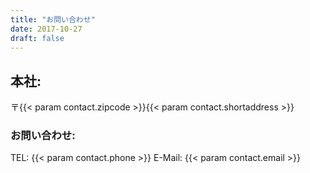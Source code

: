 ```yaml
---
title: "お問い合わせ"
date: 2017-10-27
draft: false
---
```


## 本社:

〒{{< param contact.zipcode >}}{{< param contact.shortaddress >}}

### お問い合わせ:

TEL: {{< param contact.phone >}}
E-Mail: {{< param contact.email >}}